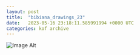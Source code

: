 ```yaml
---
layout:	post
title:	"bibiana_drawings_23"
date:	2023-05-16 23:18:11.585991994 +0000 UTC
categories:	kof archive
---
```


![Image Alt](https://k0f.github.io/assets/pure_fake_bibiona_23.png)

